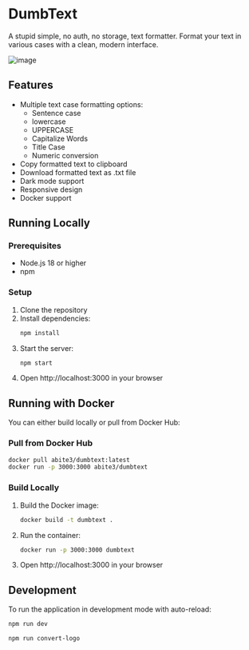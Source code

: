 # DumbText

A stupid simple, no auth, no storage, text formatter. Format your text in various cases with a clean, modern interface.

![image](https://github.com/user-attachments/assets/b1b047e0-0d94-4d0e-9702-4c3e4dd12c93)


## Features

- Multiple text case formatting options:
  - Sentence case
  - lowercase
  - UPPERCASE
  - Capitalize Words
  - Title Case
  - Numeric conversion
- Copy formatted text to clipboard
- Download formatted text as .txt file
- Dark mode support
- Responsive design
- Docker support

## Running Locally

### Prerequisites

- Node.js 18 or higher
- npm

### Setup

1. Clone the repository
2. Install dependencies:
   ```bash
   npm install
   ```
3. Start the server:
   ```bash
   npm start
   ```
4. Open http://localhost:3000 in your browser

## Running with Docker

You can either build locally or pull from Docker Hub:

### Pull from Docker Hub
```bash
docker pull abite3/dumbtext:latest
docker run -p 3000:3000 abite3/dumbtext
```

### Build Locally
1. Build the Docker image:
   ```bash
   docker build -t dumbtext .
   ```
2. Run the container:
   ```bash
   docker run -p 3000:3000 dumbtext
   ```
3. Open http://localhost:3000 in your browser

## Development

To run the application in development mode with auto-reload:

```bash
npm run dev
```

```bash
npm run convert-logo
``` 
